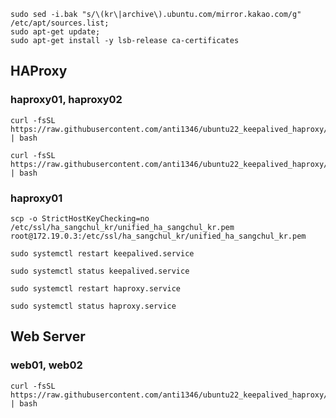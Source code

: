```
sudo sed -i.bak "s/\(kr\|archive\).ubuntu.com/mirror.kakao.com/g" /etc/apt/sources.list;
sudo apt-get update;
sudo apt-get install -y lsb-release ca-certificates
```

## HAProxy
### haproxy01, haproxy02
```
curl -fsSL https://raw.githubusercontent.com/anti1346/ubuntu22_keepalived_haproxy/main/install_haproxy.sh | bash
```
```
curl -fsSL https://raw.githubusercontent.com/anti1346/ubuntu22_keepalived_haproxy/main/keepalived/haproxy_check.sh | bash
```

### haproxy01
```
scp -o StrictHostKeyChecking=no /etc/ssl/ha_sangchul_kr/unified_ha_sangchul_kr.pem root@172.19.0.3:/etc/ssl/ha_sangchul_kr/unified_ha_sangchul_kr.pem
```


```
sudo systemctl restart keepalived.service
```
```
sudo systemctl status keepalived.service
```
```
sudo systemctl restart haproxy.service
```
```
sudo systemctl status haproxy.service
```

## Web Server
### web01, web02
```
curl -fsSL https://raw.githubusercontent.com/anti1346/ubuntu22_keepalived_haproxy/main/install_webserver.sh | bash
```
